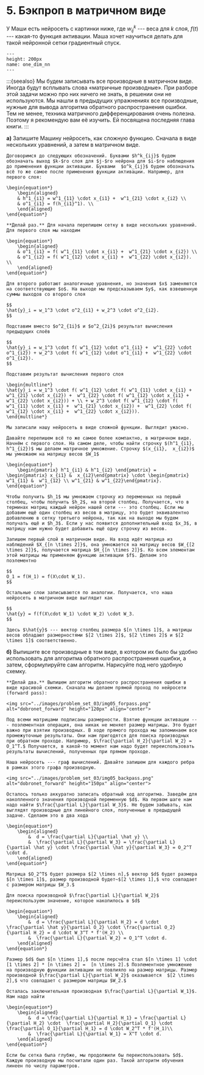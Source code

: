 # 5. Бэкпроп в матричном виде

У Маши есть нейросеть с картинки ниже, где $w_{ij}^k$ --- веса для $k$ слоя, $f(t)$ --- какая-то функция активации. Маша хочет научиться делать для такой нейронной сетки градиентный спуск.


```{figure} ../images/problem_set_03/img05_task.png
---
height: 200px
name: one_dim_nn
---
```

:::{seealso}
Мы будем записывать все производные в матричном виде. Иногда будут всплывать слова «матричные производные». При разборе этой задачи можно про них ничего не знать, в решении они не используются. Мы нашли в предыдущих упражнениях все производные, нужные для вывода алгоритма обратного распространения ошибки. Тем не менее, техника матричного дифференцирования очень полезна. Поэтому я рекомендую вам её изучить. Ей посвящена последняя глава книги.
:::

__а)__  Запишите Машину нейросеть, как сложную функцию. Сначала в виде нескольких уравнений, а затем в матричном виде. 


```{dropdown} Решение
Договоримся до следующих обозначений. Буквами $h^k_{ij}$ будем обозначать выход $k-$го слоя для $j-$го нейрона для $i-$го наблюдения до применения функции активации. Буквами  $o^k_{ij}$ будем обозначать всё то же самое после применения функции активации. Например, для первого слоя:

\begin{equation*}
    \begin{aligned} 
    & h^1_{i1} = w^1_{11} \cdot x_{i1} +  w^1_{21} \cdot x_{i2} \\
    & o^1_{i1} = f(h_{i1}^1). \\
    \end{aligned} 
\end{equation*}

**Делай раз.** Для начала перепишем сетку в виде нескольких уравнений. Для первого слоя мы находим

\begin{equation*}
    \begin{aligned} 
    & o^1_{i1} = f( w^1_{11} \cdot x_{i1} +  w^1_{21} \cdot x_{i2}) \\
    & o^1_{i2} = f( w^1_{12} \cdot x_{i1} +  w^1_{22} \cdot x_{i2}). \\
    \end{aligned} 
\end{equation*}

Для второго работают аналогичные уравнения, но значения $x$ заменяются на соответствующие $o$. На выходе мы предсказываем $y$, как взвешенную суммы выходов со второго слоя

$$
\hat{y}_i = w_1^3 \cdot o^2_{i1} + w_2^3 \cdot o^2_{i2}.
$$

Подставим вместо $o^2_{1i}$ и $o^2_{2i}$ результат вычисления предыдущих слоёв

$$
\hat{y}_i = w_1^3 \cdot f( w^1_{12} \cdot o^1_{i1} +  w^1_{22} \cdot o^1_{i2}) + w_2^3 \cdot f( w^1_{12} \cdot o^1_{i1} +  w^1_{22} \cdot o^1_{i2}).
$$

Подставим результат вычисления первого слоя 

\begin{multline*}
\hat{y}_i = w_1^3 \cdot f( w^1_{12} \cdot f( w^1_{11} \cdot x_{i1} +  w^1_{21} \cdot x_{i2}) +  w^1_{22} \cdot f( w^1_{12} \cdot x_{i1} +  w^1_{22} \cdot x_{i2})) + \\ + w_2^3 \cdot f( w^1_{12} \cdot f( w^1_{11} \cdot x_{i1} +  w^1_{21} \cdot x_{i2}) +  w^1_{22} \cdot f( w^1_{12} \cdot x_{i1} +  w^1_{22} \cdot x_{i2})).
\end{multline*}

Мы записали нашу нейросеть в виде сложной функции. Выглядит ужасно. 

Давайте перепишем всё то же самое более компактно, в матричном виде. Начнём с первого слоя. На самом деле, чтобы найти строчку $(h^1_{i1}, h^1_{i2})$ мы делаем матричное умножение. Строчку $(x_{i1},  x_{i2})$ мы умножаем на матрицу весов $W_1$

\begin{equation*} 
    \begin{pmatrix} h^1_{i1} & h^1_{i2} \end{pmatrix} =  \begin{pmatrix} x_{i1} &  x_{i2}\end{pmatrix} \cdot \begin{pmatrix} w^1_{11} &  w^1_{12} \\ w^1_{21} & w^1_{22}\end{pmatrix}.
\end{equation*} 

Чтобы получить $h_1$ мы умножаем строчку из переменных на первый столбец, чтобы получить $h_2$, на второй столбец. Получается, что в терминах матриц каждый нейрон нашей сети --- это столбец. Если мы добавим ещё один столбец из весов в матрицу, это будет эквивалентно добавлению в сетку третьего нейрона, так как на выходе мы будем получать ещё и $h_3$. Если у нас появится дополнительный вход $x_3$, в матрицу нам нужно будет добавить ещё одну строчку из весов. 

Запишем первый слой в матричном виде. На вход идёт матрица из наблюдений $X_{[n \times 2]}$, она умножается на матрицу весов $W_{[2 \times 2]}$, получается матрица $H_{[n \times 2]}$. Ко всем элементам этой матрицы мы применяем функцию активации $f$. Делаем это поэлементно

$$
O_1 = f(H_1) = f(X\cdot W_1).
$$

Остальные слои записываются по аналогии. Получается, что наша нейросеть в матричном виде выглядит как 

$$
\hat{y} = f(f(X\cdot W_1) \cdot W_2) \cdot W_3.
$$

Здесь $\hat{y}$ --- вектор столбец размера $[n \times 1]$, а матрицы весов обладают размерностями $[2 \times 2]$, $[2 \times 2]$ и $[2 \times 1]$ соответственно. 
```

__б)__  Выпишите все производные в том виде, в котором их было бы удобно использовать для алгоритма обратного распространения ошибки, а затем, сформулируйте сам алгоритм. Нарисуйте под него удобную схемку.

```{dropdown} Решение
**Делай два.** Выпишем алгоритм обратного распространения ошибки в виде красивой схемки. Сначала мы делаем прямой проход по нейросети (forward pass): 

<img src="../images/problem_set_03/img05_forpass.png" alt="dobronet_forward" height="120px" align="center">

Под всеми матрицами подписаны размерности. Взятие функции активации --- поэлементная операция, она никак не меняет размер матрицы. Это будет важно при взятии производных. В ходе прямого прохода мы запоминаем все промежуточные результаты. Они нам пригодятся для поиска производных при обратном проходе. Например, $\frac{\partial H_2}{\partial W_2} = O_1^T.$ Получается, в какой-то момент нам надо будет переиспользовать результаты вычислений, полученных при прямом проходе.

Наша нейросеть --- граф вычислений. Давайте запишем для каждого ребра в рамках этого графа производную. 

<img src="../images/problem_set_03/img05_backpass.png" alt="dobronet_forward" height="150px" align="center">

Осталось только аккуратно записать обратный ход алгоритма. Заведём для накопленного значения производной переменную $d$. На первом шаге нам надо найти $\frac{\partial L}{\partial W_3}$. Не будем забывать, как выглядят производные для линейного слоя, полученные в предыдущей задаче. Сделаем это в два хода

\begin{equation*} 
	\begin{aligned}
		&  d = \frac{\partial L}{\partial \hat y} \\
		&  \frac{\partial L}{\partial W_3} = \frac{\partial L}{\partial \hat y} \cdot \frac{\partial \hat y}{\partial W_3} = O_2^T \cdot d.
	\end{aligned}
\end{equation*}

Матрица $O_2^T$ будет размера $[2 \times n],$ вектор $d$ будет размера $[n \times 1]$, размер производной будет~$[2 \times 1],$ что совпадает с размером матрицы $W_3.$

Для поиска производной $\frac{\partial L}{\partial W_2}$ переиспользуем значение, которое накопилось в $d$

\begin{equation*} 
	\begin{aligned}
		&  d = \frac{\partial L}{\partial H_2} = d \cdot \frac{\partial \hat y}{\partial O_2} \cdot \frac{\partial O_2}{\partial H_2} = d \cdot W_3^T * f'(H_2) \\
		&  \frac{\partial L}{\partial W_2} = O_1^T \cdot d.
	\end{aligned}
\end{equation*}

Размер $d$ был $[n \times 1],$ после персчёта стал $[n \times 1] \cdot [1 \times 2] * [n \times 2] =  [n \times 2].$ Поэлементное умножение на производную функции активации не повлияло на размер матрицы. Размер производной $\frac{\partial L}{\partial W_2}$ оказывается  $[2 \times 2],$ что совпадает с размером матрицы $W_2.$

Осталась заключительная производная $\frac{\partial L}{\partial W_1}$. Нам надо найти 

\begin{equation*} 
	\begin{aligned}
		&  d = \frac{\partial L}{\partial H_1} = \frac{\partial L}{\partial H_2} \cdot  \frac{\partial H_2}{\partial O_1} \cdot \frac{\partial O_1}{\partial H_1} = d \cdot W_2^T * f'(H_1)\\
		&  \frac{\partial L}{\partial W_1} = X^T \cdot d.
	\end{aligned}
\end{equation*}

Если бы сетка была глубже, мы продолжили бы переиспользовать $d$. Каждую производную мы посчитали один раз. Такой алгоритм обучения линеен по числу параметров.
```
